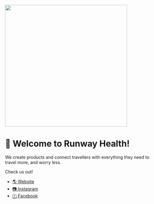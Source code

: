 <img src="https://scontent.fybz1-1.fna.fbcdn.net/v/t39.30808-6/245913024_128890146191199_996297992185957775_n.jpg?_nc_cat=108&ccb=1-5&_nc_sid=e3f864&_nc_eui2=AeGQOyrFNYa8SR35H7Rr034__iA0ET-hnFL-IDQRP6GcUrbhHDXaZPbTw3M_5NB3Gnk&_nc_ohc=ODEpJLvLJ3MAX-M3kZt&tn=MJQHanIEayK1U6qd&_nc_ht=scontent.fybz1-1.fna&oh=00_AT-dMl5Qk4_uRUzmWhcC1KBl4V5TDf-KaU-UE0tYm1ltLQ&oe=62600481" 
  width="400px" />
  
# 👋 Welcome to Runway Health!

We create products and connect travellers with everything they need to travel more, and worry less.

Check us out!

* <a href="https://runwayhealth.com" target="_blank">🌎 Website</a>
* <a href="https://instagram.com/joinrunway" target="_blank">📷 Instagram</a>
* <a href="https://facebook.com/joinrunway" target="_blank">ⓕ Facebook</a>
